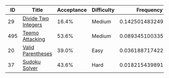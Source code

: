 |ID|Title|Acceptance|Difficulty|Frequency|
|----|-----|----|---|---|
|29|[Divide Two Integers]( https://leetcode.com/problems/divide-two-integers)|16.4%|Medium|0.14250148324930875|
|495|[Teemo Attacking]( https://leetcode.com/problems/teemo-attacking)|53.6%|Medium|0.08934510033584994|
|20|[Valid Parentheses]( https://leetcode.com/problems/valid-parentheses)|39.0%|Easy|0.03618871742239114|
|37|[Sudoku Solver]( https://leetcode.com/problems/sudoku-solver)|43.6%|Hard|0.01821543989134118|
